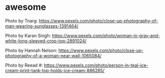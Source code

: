 # awesome

Photo by Tnarg: https://www.pexels.com/photo/close-up-photography-of-man-wearing-sunglasses-1391464/

Photo by Karan Singh: https://www.pexels.com/photo/woman-in-gray-and-white-long-sleeved-crop-top-2891024/

Photo by Hannah Nelson: https://www.pexels.com/photo/close-up-photography-of-a-woman-near-wall-1065084/

Photo by Reead #: https://www.pexels.com/photo/person-in-teal-ice-cream-print-tank-top-holds-ice-cream-886285/
